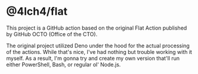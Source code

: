 # @4lch4/flat

This project is a GitHub action based on the original Flat Action published by GitHub OCTO (Office of the CTO).

The original project utilized Deno under the hood for the actual processing of the actions. While that's nice, I've had nothing but trouble working with it myself. As a result, I'm gonna try and create my own version that'll run either PowerShell, Bash, or regular ol' Node.js.
